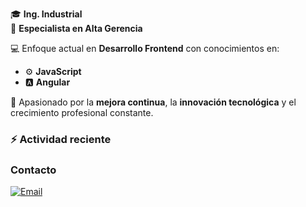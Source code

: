🎓 **Ing. Industrial**  
🏅 **Especialista en Alta Gerencia**

💻 Enfoque actual en **Desarrollo Frontend** con conocimientos en:  
- ⚙️ **JavaScript**  
- 🅰️ **Angular**

🚀 Apasionado por la **mejora continua**, la **innovación tecnológica** y el crecimiento profesional constante.

### :zap: Actividad reciente
<!--RECENT_ACTIVITY:start-->
<!--RECENT_ACTIVITY:last_update-->

### Contacto

[![Email](https://img.shields.io/badge/📧%20Email-diego2601%40gmail.com-blue)](mailto:diego2601@gmail.com)
